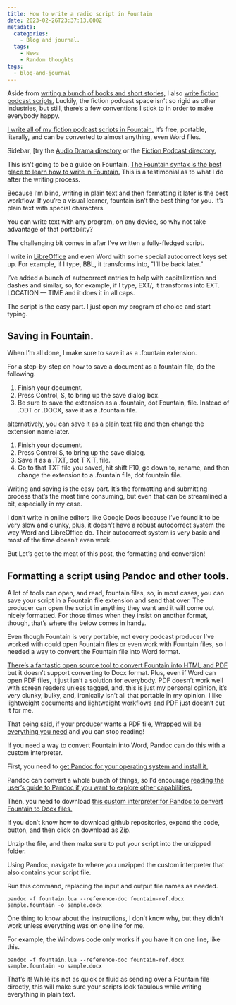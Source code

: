 ```yaml
---
title: How to write a radio script in Fountain
date: 2023-02-26T23:37:13.000Z
metadata:
  categories:
    - Blog and journal.
  tags:
    - News
    - Random thoughts
tags:
  - blog-and-journal
---
```


Aside from [writing a bunch of books and short stories,](https://robertkingett.com/writings/) I also [write fiction podcast scripts.](https://robertkingett.com/category/audio/) Luckily, the fiction podcast space isn’t so rigid as other industries, but still, there’s a few conventions I stick to in order to make everybody happy.

[I write all of my fiction podcast scripts in Fountain.](https://fountain.io/howto) It’s free, portable, literally, and can be converted to almost anything, even Word files.

Sidebar, \[try the [Audio Drama directory](http://audio-drama.com/doku.php) or the [Fiction Podcast directory.](https://fictionpodcasts.com/)

This isn’t going to be a guide on Fountain. [The Fountain syntax is the best place to learn how to write in Fountain.](https://fountain.io/syntax) This is a testimonial as to what I do after the writing process.

Because I’m blind, writing in plain text and then formatting it later is the best workflow. If you’re a visual learner, fountain isn’t the best thing for you. It’s plain text with special characters.

You can write text with any program, on any device, so why not take advantage of that portability?

The challenging bit comes in after I’ve written a fully-fledged script.

I write in [LibreOffice](https://www.libreoffice.org/download/download-libreoffice/) and even Word with some special autocorrect keys set up. For example, if I type, BBL, it transforms into, "I’ll be back later."

I’ve added a bunch of autocorrect entries to help with capitalization and dashes and similar, so, for example, if I type, EXT/, it transforms into EXT. LOCATION — TIME and it does it in all caps.

The script is the easy part. I just open my program of choice and start typing.

## Saving in Fountain.

When I’m all done, I make sure to save it as a .fountain extension.

For a step-by-step on how to save a document as a fountain file, do the following.

1.  Finish your document.
2.  Press Control, S, to bring up the save dialog box.
3.  Be sure to save the extension as a .fountain, dot Fountain, file. Instead of .ODT or .DOCX, save it as a .fountain file.

alternatively, you can save it as a plain text file and then change the extension name later.

1.  Finish your document.
2.  Press Control S, to bring up the save dialog.
3.  Save it as a .TXT, dot T X T, file.
4.  Go to that TXT file you saved, hit shift F10, go down to, rename, and then change the extension to a .fountain file, dot fountain file.

Writing and saving is the easy part. It’s the formatting and submitting process that’s the most time consuming, but even that can be streamlined a bit, especially in my case.

I don’t write in online editors like Google Docs because I’ve found it to be very slow and clunky, plus, it doesn’t have a robust autocorrect system the way Word and LibreOffice do. Their autocorrect system is very basic and most of the time doesn’t even work.

But Let’s get to the meat of this post, the formatting and conversion!

## Formatting a script using Pandoc and other tools.

A lot of tools can open, and read, fountain files, so, in most cases, you can save your script in a Fountain file extension and send that over. The producer can open the script in anything they want and it will come out nicely formatted. For those times when they insist on another format, though, that’s where the below comes in handy.

Even though Fountain is very portable, not every podcast producer I’ve worked with could open Fountain files or even work with Fountain files, so I needed a way to convert the Fountain file into Word format.

[There’s a fantastic open source tool to convert Fountain into HTML and PDF](https://github.com/Wraparound/wrap) but it doesn’t support converting to Docx format. Plus, even if Word can open PDF files, it just isn’t a solution for everybody. PDF doesn’t work well with screen readers unless tagged, and, this is just my personal opinion, it’s very clunky, bulky, and, ironically isn’t all that portable in my opinion. I like lightweight documents and lightweight workflows and PDF just doesn’t cut it for me.

That being said, if your producer wants a PDF file, [Wrapped will be everything you need](https://github.com/Wraparound/wrap) and you can stop reading!

If you need a way to convert Fountain into Word, Pandoc can do this with a custom interpreter.

First, you need to [get Pandoc for your operating system and install it.](https://pandoc.org/installing.html)

Pandoc can convert a whole bunch of things, so I’d encourage [reading the user’s guide to Pandoc if you want to explore other capabilities.](https://pandoc.org/getting-started.html)

Then, you need to download [this custom interpreter for Pandoc to convert Fountain to Docx files.](https://github.com/pandoc/pandoc-fountain)

If you don’t know how to download github repositories, expand the code, button, and then click on download as Zip.

Unzip the file, and then make sure to put your script into the unzipped folder.

Using Pandoc, navigate to where you unzipped the custom interpreter that also contains your script file.

Run this command, replacing the input and output file names as needed.

`pandoc -f fountain.lua --reference-doc fountain-ref.docx sample.fountain -o sample.docx`

One thing to know about the instructions, I don’t know why, but they didn’t work unless everything was on one line for me.

For example, the Windows code only works if you have it on one line, like this.

`pandoc -f fountain.lua --reference-doc fountain-ref.docx sample.fountain -o sample.docx`

That’s it! While it’s not as quick or fluid as sending over a Fountain file directly, this will make sure your scripts look fabulous while writing everything in plain text.
